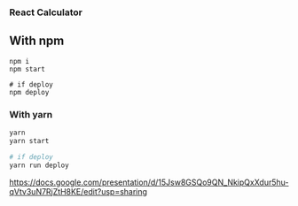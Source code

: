 ### React Calculator

## With npm
```
npm i
npm start

# if deploy
npm deploy
```

### With yarn
```bash
yarn
yarn start

# if deploy
yarn run deploy
```

https://docs.google.com/presentation/d/15Jsw8GSQo9QN_NkipQxXdur5hu-qVtv3uN7RjZtH8KE/edit?usp=sharing

